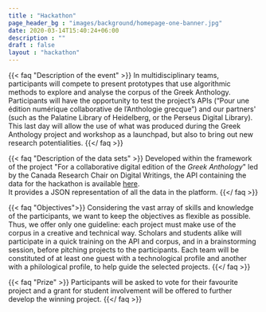 ```yaml
---
title : "Hackathon"
page_header_bg : "images/background/homepage-one-banner.jpg"
date: 2020-03-14T15:40:24+06:00
description : ""
draft : false
layout : "hackathon"
---
```



{{< faq "Description of the event" >}}
In multidisciplinary teams, participants will compete to present prototypes that use algorithmic methods to explore and analyse the corpus of the Greek Anthology. Participants will have the opportunity to test the project’s APIs (“Pour une édition numérique collaborative de l’Anthologie grecque”) and our partners' (such as the Palatine Library of Heidelberg, or the Perseus Digital Library). This last day will allow the use of what was produced during the Greek Anthology project and workshop as a launchpad, but also to bring out new research potentialities.
{{</ faq >}}

{{< faq "Description of the data sets" >}}
Developed within the framework of the project "For a collaborative digital edition of the *Greek Anthology*" led by the Canada Research Chair on Digital Writings, the API containing the data for the hackathon is available [here](https://anthologiagraeca.org/api/).  
It provides a JSON representation of all the data in the platform.
{{</ faq >}}

{{< faq "Objectives">}}
Considering the vast array of skills and knowledge of the participants, we want to keep the objectives as flexible as possible. Thus, we offer only one guideline: each project must make use of the corpus in a creative and technical way. Scholars and students alike will participate in a quick training on the API and corpus, and in a brainstorming session, before pitching projects to the participants. Each team will be constituted of at least one guest with a technological profile and another with a philological profile, to help guide the selected projects.
{{</ faq >}}

<!-- {{< faq "Subjects" >}}
Each discussion group will be given a list of potential subjects. They are welcome to use or discard them as they see fit.

Some examples of themes and ideas :
- Tweet-bot 
- Taxonomy 
- Variations finding 
- Data visualization 
- Specialized searching tools
- Automatic alignment 
- Pre-processing and lemmatization of the corpus
{{</ faq >}}

{{< faq "Course of the event" >}}
- 9:00 a.m.: Greetings (with breakfast)
- 9:15 a.m.: Introduction to the data set and API
- 9:30 a.m.: Brainstorming (by discussion groups): according to the number of participants
- 10:00 a.m.: Pitches by “table leaders”
- 10:30 a.m.: Team formation and start!
- 1:00 p.m.: Lunch
- 2:00 p.m.: More work!
- 5:00 p.m.: Presentation of the prototypes
- 6:00 p.m.: Awards ceremony and end of the day
{{</ faq >}} -->

{{< faq "Prize" >}}
Participants will be asked to vote for their favourite project and a grant for student involvement will be offered to further develop the winning project.
{{</ faq >}}